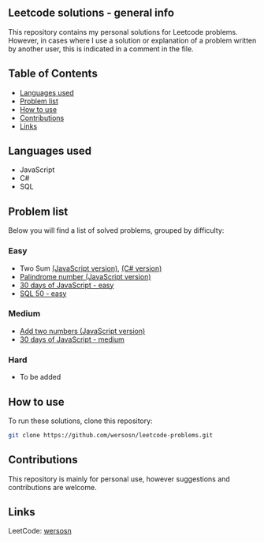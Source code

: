 ## Leetcode solutions - general info
This repository contains my personal solutions for Leetcode problems. 
However, in cases where I use a solution or explanation of a problem written by another user, this is indicated in a comment in the file.

## Table of Contents
- [Languages used](#languages-used)
- [Problem list](#problem-list)
- [How to use](#how-to-use)
- [Contributions](#contributions)
- [Links](#links)

## Languages used
- JavaScript
- C#
- SQL

## Problem list
Below you will find a list of solved problems, grouped by difficulty:

### Easy
- Two Sum [(JavaScript version)](/easy/two-sum.js), [(C# version)](/easy/two-sum.cs)
- [Palindrome number (JavaScript version)](/easy/palindrome-number.js)
- [30 days of JavaScript - easy](/easy/30-days-of-javascript)
- [SQL 50 - easy](/easy/sql-50)

### Medium
- [Add two numbers (JavaScript version)](/medium/add-two-numbers.js)
- [30 days of JavaScript - medium](/medium/30-days-of-js-medium)

### Hard
- To be added

## How to use
To run these solutions, clone this repository:
```bash
git clone https://github.com/wersosn/leetcode-problems.git
```

## Contributions
This repository is mainly for personal use, however suggestions and contributions are welcome.

## Links
LeetCode: [wersosn](https://leetcode.com/u/hYSsc9PjMo/)
